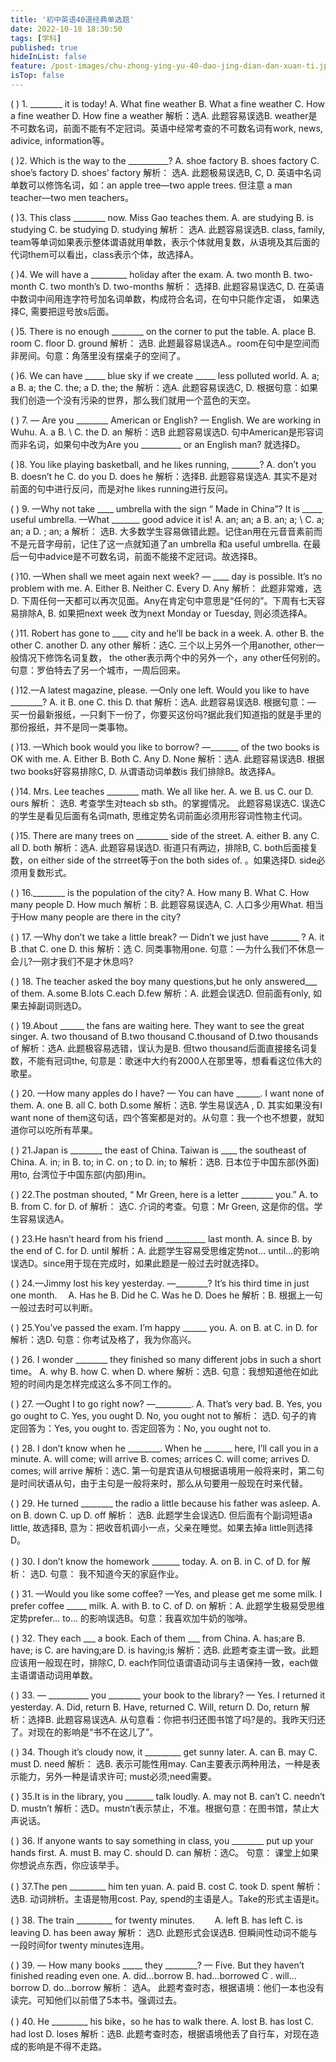 ```yaml
---
title: '初中英语40道经典单选题'
date: 2022-10-18 18:30:50
tags: [学科]
published: true
hideInList: false
feature: /post-images/chu-zhong-ying-yu-40-dao-jing-dian-dan-xuan-ti.jpg
isTop: false
---
```

(    ) 1. ________ it is today!
A. What fine weather 
B. What a fine weather 
C. How a fine weather 
D. How fine a weather
解析：选A. 此题容易误选B. weather是不可数名词，前面不能有不定冠词。英语中经常考查的不可数名词有work, news, adivice, information等。

(    )2. Which is the way to the __________?
A. shoe factory 
B. shoes factory 
C. shoe’s factory 
D. shoes’ factory
解析： 选A. 此题极易误选B, C, D. 英语中名词单数可以修饰名词，如：an apple tree—two apple trees. 但注意 a man teacher—two men teachers。

(    )3. This class ________ now. Miss Gao teaches them.
A. are studying 
B. is studying 
C. be studying 
D. studying
解析： 选A. 此题容易误选B. class, family, team等单词如果表示整体谓语就用单数，表示个体就用复数，从语境及其后面的代词them可以看出，class表示个体，故选择A。

(    )4. We will have a _________ holiday after the exam.
A. two month 
B. two-month 
C. two month’s 
D. two-months
解析： 选择B. 此题容易误选C, D. 在英语中数词中间用连字符号加名词单数，构成符合名词，在句中只能作定语， 如果选择C, 需要把逗号放s后面。

(    )5. There is no enough ________ on the corner to put the table.
A. place 
B. room 
C. floor 
D. ground
解析： 选B. 此题最容易误选A.。room在句中是空间而非房间。句意：角落里没有摆桌子的空间了。

(    )6. We can have _____ blue sky if we create _____ less polluted world.
A. a; a 
B. a; the 
C. the; a 
D. the; the
解析：选A. 此题容易误选C, D. 根据句意：如果我们创造一个没有污染的世界，那么我们就用一个蓝色的天空。

(    ) 7. — Are you ________ American or English? 
— English. We are working in Wuhu. 
A. a 
B. \ 
C. the 
D. an
解析：选B 此题容易误选D. 句中American是形容词而非名词，如果句中改为Are you __________ or an English man? 就选择D。

(    )8. You like playing basketball, and he likes running, _______?
A. don’t you 
B. doesn’t he 
C. do you 
D. does he
解析：选择B. 此题容易误选A. 其实不是对前面的句中进行反问，而是对he likes running进行反问。

(    ) 9. —Why not take ____ umbrella with the sign “ Made in China”? It is _____ useful umbrella.
—What _______ good advice it is!
A. an; an; a 
B. an; a; \ 
C. a; an; a 
D. \; an; a
解析： 选B. 大多数学生容易做错此题。记住an用在元音音素前而不是元音字母前，记住了这一点就知道了an umbrella 和a useful umbrella. 在最后一句中advice是不可数名词，前面不能接不定冠词。故选择B。

(    )10. —When shall we meet again next week? 
— ____ day is possible. It’s no problem with me.
A. Either 
B. Neither 
C. Every 
D. Any
解析： 此题非常难，选D. 下周任何一天都可以再次见面。Any在肯定句中意思是“任何的”。下周有七天容易排除A, B. 如果把next week 改为next Monday or Tuesday, 则必须选择A。

(    )11. Robert has gone to ____ city and he’ll be back in a week.
A. other 
B. the other 
C. another 
D. any other
解析：选C. 三个以上另外一个用another, other一般情况下修饰名词复数， the other表示两个中的另外一个，any other任何别的。句意：罗伯特去了另一个城市，一周后回来。

(    )12.—A latest magazine, please. 
—Only one left. Would you like to have ________?
A. it 
B. one 
C. this 
D. that
解析：选A. 此题容易误选B. 根据句意：— 买一份最新报纸，—只剩下一份了，你要买这份吗?据此我们知道指的就是手里的那份报纸，并不是同一类事物。

(    )13. —Which book would you like to borrow? 
—_______ of the two books is OK with me.
A. Either 
B. Both 
C. Any 
D. None
解析：选A. 此题容易误选B. 根据two books好容易排除C, D. 从谓语动词单数is 我们排除B。故选择A。

(    )14. Mrs. Lee teaches ________ math. We all like her.
A. we 
B. us 
C. our 
D. ours
解析： 选B. 考查学生对teach sb sth。的掌握情况。 此题容易误选C. 误选C的学生是看见后面有名词math, 思维定势名词前面必须用形容词性物主代词。

(    )15. There are many trees on ________ side of the street.
A. either 
B. any 
C. all 
D. both
解析：选A. 此题容易误选D. 街道只有两边，排除B, C. both后面接复数，on either side of the strreet等于on the both sides of. 。如果选择D. side必须用复数形式。

(    ) 16.________ is the population of the city?
A. How many 
B. What 
C. How many people 
D. How much
解析：B. 此题容易误选A, C. 人口多少用What. 相当于How many people are there in the city?

(    ) 17. —Why don’t we take a little break? 
— Didn’t we just have _______ ?
A. it 
B .that 
C. one 
D. this
解析：选 C. 同类事物用one. 句意：—为什么我们不休息一会儿?—刚才我们不是才休息吗?

(    ) 18. The teacher asked the boy many questions,but he only answered___ of them.
A.some 
B.lots 
C.each 
D.few
解析：A. 此题会误选D. 但前面有only, 如果去掉副词则选D。

(    ) 19.About ______ the fans are waiting here. They want to see the great singer.
A. two thousand of 
B.two thousand 
C.thousand of 
D.two thousands of
解析：选A. 此题极容易选错，误认为是B. 但two thousand后面直接接名词复数，不能有冠词the, 句意是：歌迷中大约有2000人在那里等，想看看这位伟大的歌星。

(    ) 20. —How many apples do I have?
 — You can have ______. I want none of them.
A. one 
B. all 
C. both 
D.some
解析：选B. 学生易误选A , D. 其实如果没有I want none of them这句话，四个答案都是对的。从句意：我一个也不想要，就知道你可以吃所有苹果。

(    ) 21.Japan is ________ the east of China. Taiwan is ____ the southeast of China.
A. in; in
B. to; in 
C. on ; to 
D. in; to
解析：选B. 日本位于中国东部(外面)用to, 台湾位于中国东部(内部)用in。

(    ) 22.The postman shouted, “ Mr Green, here is a letter ________ you.”
A. to 
B. from 
C. for 
D. of
解析： 选C. 介词的考查。句意：Mr Green, 这是你的信。学生容易误选A。

(    ) 23.He hasn’t heard from his friend __________ last month.
A. since 
B. by the end of 
C. for 
D. until
解析：A. 此题学生容易受思维定势not… until…的影响误选D。since用于现在完成时，如果此题是一般过去时就选择D。

(    ) 24.—Jimmy lost his key yesterday.
—________? It’s his third time in just one month.　
A. Has he 
B. Did he 
C. Was he 
D. Does he
解析：B. 根据上一句一般过去时可以判断。

(    ) 25.You’ve passed the exam. I’m happy ______ you.
A. on 
B. at 
C. in 
D. for
解析：选D. 句意：你考试及格了，我为你高兴。

(    ) 26. I wonder ________ they finished so many different jobs in such a short time。
A. why 
B. how 
C. when 
D. where
解析：选B. 句意：我想知道他在如此短的时间内是怎样完成这么多不同工作的。

(    ) 27. —Ought I to go right now? 
—_________.
A. That’s very bad. 
B. Yes, you go ought to 
C. Yes, you ought 
D. No, you ought not to
解析： 选D. 句子的肯定回答为：Yes, you ought to. 否定回答为：No, you ought not to.

(    ) 28. I don’t know when he ________. When he _______ here, I’ll call you in a minute.
A. will come; will arrive 
B. comes; arrices 
C. will come; arrives 
D. comes; will arrive
解析：选C. 第一句是宾语从句根据语境用一般将来时，第二句是时间状语从句，由于主句是一般将来时，那么从句要用一般现在时来代替。

(    ) 29. He turned ________ the radio a little because his father was asleep.
A. on 
B. down 
C. up 
D. off
解析： 选B. 此题学生会误选D. 但后面有个副词短语a little, 故选择B, 意为：把收音机调小一点，父亲在睡觉。如果去掉a little则选择D。

(    ) 30. I don’t know the homework _______ today.
A. on 
B. in 
C. of 
D. for
解析： 选D. 句意： 我不知道今天的家庭作业。

(    ) 31. —Would you like some coffee?
—Yes, and please get me some milk. I prefer coffee _____ milk.
A. with 
B. to 
C. of 
D. on
解析：A. 此题学生极易受思维定势prefer… to… 的影响误选B。句意：我喜欢加牛奶的咖啡。

(    ) 32. They each ___ a book. Each of them ___ from China.
A. has;are
B. have; is 
C. are having;are 
D. is having;is
解析：选B. 此题考查主谓一致。此题应该用一般现在时，排除C, D. each作同位语谓语动词与主语保持一致，each做主语谓语动词用单数。

(    ) 33. — __________ you ________ your book to the library? 
— Yes. I returned it yesterday.
A. Did, return 
B. Have, returned 
C. Will, return 
D. Do, return
解析：选择B. 此题容易误选A. 从句意看：你把书归还图书馆了吗?是的。我昨天归还了。对现在的影响是“书不在这儿了”。

(    ) 34. Though it’s cloudy now, it _________ get sunny later.
A. can 
B. may 
C. must 
D. need
解析： 选B. 表示可能性用may. Can主要表示两种用法，一种是表示能力，另外一种是请求许可; must必须;need需要。

(    ) 35.It is in the library, you _______ talk loudly.
A. may not 
B. can’t 
C. needn’t 
D. mustn’t
解析：选D。mustn’t表示禁止，不准。根据句意：在图书馆，禁止大声说话。

(    ) 36. If anyone wants to say something in class, you ________ put up your hands first.
A. must 
B. may 
C. should 
D. can
解析：选C。 句意： 课堂上如果你想说点东西，你应该举手。

(    ) 37.The pen _________ him ten yuan.
A. paid 
B. cost 
C. took 
D. spent
解析：选B. 动词辨析。主语是物用cost. Pay, spend的主语是人。Take的形式主语是it。

(    ) 38. The train _________ for twenty minutes.　　
A. left 
B. has left 
C. is leaving 
D. has been away
解析： 选D. 此题形式会误选B. 但瞬间性动词不能与一段时间for twenty minutes连用。

(    ) 39. — How many books _____ they ________?
— Five. But they haven’t finished reading even one.
A. did…borrow 
B. had…borrowed 
C . will…borrow 
D. do…borrow
解析： 选A。 此题考查时态，根据语境：他们一本也没有读完。可知他们以前借了5本书。强调过去。

(    ) 40. He _________ his bike，so he has to walk there.
A. lost 
B. has lost 
C. had lost 
D. loses
解析：选B. 此题考查时态，根据语境他丢了自行车，对现在造成的影响是不得不走路。